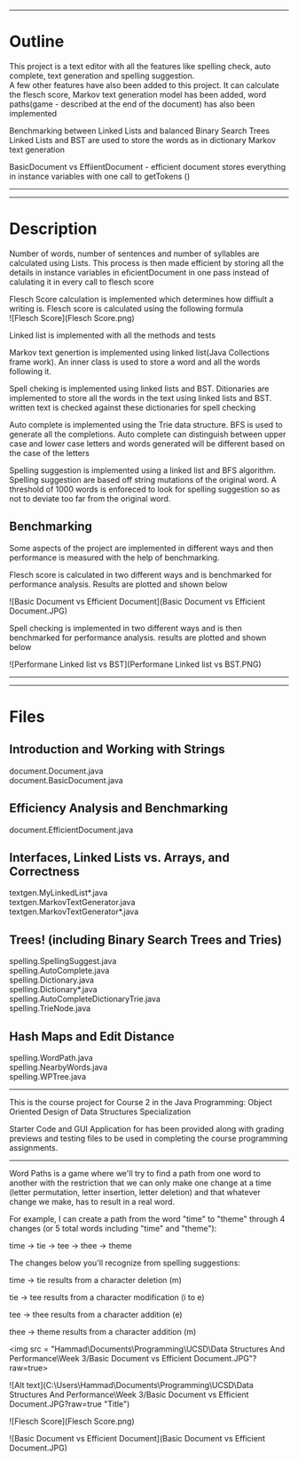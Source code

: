 




-------------------------------------------------------------------------

Outline
=========
This project is a text editor with all the features like spelling check, auto complete, text generation and spelling suggestion.  
A few other features have also been added to this project. It can calculate the flesch score, Markov text generation model has been added, word paths(game - described at the end of the document) has also been implemented


Benchmarking between Linked Lists and balanced Binary Search Trees
Linked Lists and BST are used to store the words as in dictionary
Markov text generation

BasicDocument vs EffiientDocument - efficient document stores everything in instance variables with one call to getTokens ()

-------------------------------------------------------------------------
---------------------------------------------------------------------------
Description
==============

Number of words, number of sentences and number of syllables are calculated using Lists. This process is then made efficient by storing all the details in instance variables in eficientDocument in one pass instead of calulating it in every call to flesch score  

Flesch Score calculation is implemented which determines how diffiult a writing is. Flesch score is calculated using the following formula  
![Flesch Score](Flesch Score.png)

Linked list is implemented with all the methods and tests

Markov text genertion is implemented using linked list(Java Collections frame work). An inner class is used to store a word and all the words following it. 

Spell cheking is implemented using linked lists and BST. Ditionaries are implemented to store all the words in the text using linked lists and BST. written text is checked against these dictionaries for spell checking

Auto complete is implemented using the Trie data structure. BFS is used to generate all the completions. Auto complete can distinguish between upper case and lower case letters and words generated will be different based on the case of the letters


Spelling suggestion is implemented using a linked list and BFS algorithm. Spelling suggestion are based off string mutations of the original word. A threshold of 1000 words is enforeced to look for spelling suggestion so as not to deviate too far from the original word.

Benchmarking
-------------
Some aspects of the project are implemented in different ways and then performance is measured with the help of benchmarking.  

Flesch score is calculated in two different ways and is benchmarked for performance analysis. Results are plotted and shown below    

![Basic Document vs Efficient Document](Basic Document vs Efficient Document.JPG)   


Spell checking is implemented in two different ways and is then benchmarked for performance analysis. results are plotted and shown below  

![Performane Linked list vs BST](Performane Linked list vs BST.PNG)   




---------------------------------------------------------------------------
--------------------------------------------------------------------------

Files
===================

Introduction and Working with Strings
---------------------------------------
document.Document.java  
document.BasicDocument.java  

Efficiency Analysis and Benchmarking
--------------------------------------
document.EfficientDocument.java  

Interfaces, Linked Lists vs. Arrays, and Correctness
--------------------------------------------------------
textgen.MyLinkedList*.java  
textgen.MarkovTextGenerator.java  
textgen.MarkovTextGenerator*.java  

Trees! (including Binary Search Trees and Tries)
-----------------------------------------------------
spelling.SpellingSuggest.java  
spelling.AutoComplete.java  
spelling.Dictionary.java  
spelling.Dictionary*.java  
spelling.AutoCompleteDictionaryTrie.java  
spelling.TrieNode.java  

Hash Maps and Edit Distance
-----------------------------------------
spelling.WordPath.java  
spelling.NearbyWords.java  
spelling.WPTree.java  

----------------------------------------------------------------- 

This is the course project for Course 2 in the
Java Programming: Object Oriented Design of 
Data Structures Specialization

Starter Code and GUI Application for has been provided along with grading previews and 
testing files to be used in completing the course programming 
assignments. 

-------------------------------------------------------------------------

Word Paths is a game where we'll try to find a path from one word to another with the restriction that we can only make one change at a time (letter permutation, letter insertion, letter deletion) and that whatever change we make, has to result in a real word.

  For example, I can create a path from the word "time" to "theme" through 4 changes (or 5 total words including "time" and "theme"):

time -> tie -> tee -> thee -> theme

The changes below you'll recognize from spelling suggestions:

time -> tie         results from a character deletion (m)

tie -> tee           results from a character modification (i to e)

tee -> thee        results from a character addition (e)

thee -> theme   results from a character addition (m)


<img src = "Hammad\Documents\Programming\UCSD\Data Structures And Performance\Week 3/Basic Document vs Efficient Document.JPG"? raw=true>

![Alt text](C:\Users\Hammad\Documents\Programming\UCSD\Data Structures And Performance\Week 3/Basic Document vs Efficient Document.JPG?raw=true "Title")

![Flesch Score](Flesch Score.png)

![Basic Document vs Efficient Document](Basic Document vs Efficient Document.JPG)
